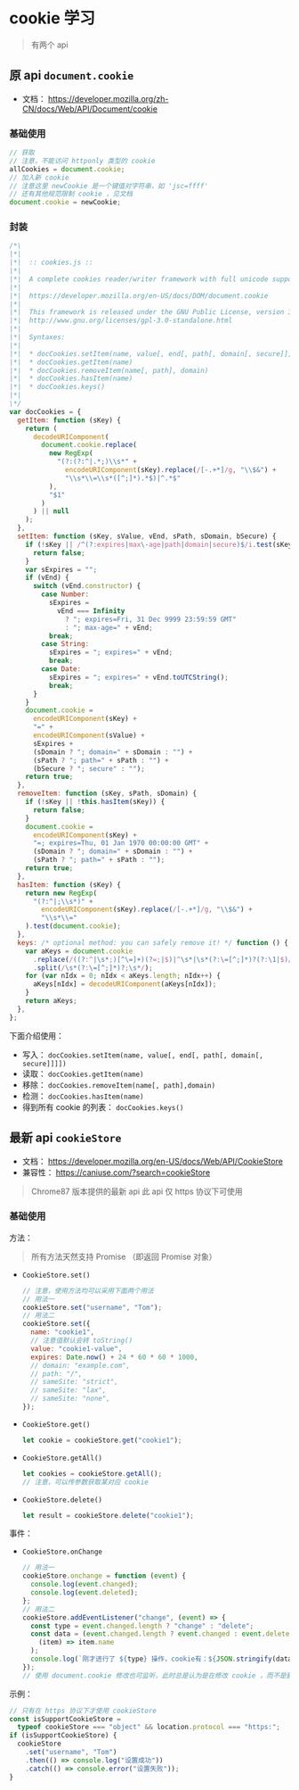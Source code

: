 # cookie 学习

> 有两个 api

## 原 api `document.cookie`

- 文档： https://developer.mozilla.org/zh-CN/docs/Web/API/Document/cookie

### 基础使用

```js
// 获取
// 注意，不能访问 httponly 类型的 cookie
allCookies = document.cookie;
// 加入新 cookie
// 注意这里 newCookie 是一个键值对字符串，如 'jsc=ffff'
// 还有其他规范限制 cookie ，见文档
document.cookie = newCookie;
```

### 封装

```js
/*\
|*|
|*|  :: cookies.js ::
|*|
|*|  A complete cookies reader/writer framework with full unicode support.
|*|
|*|  https://developer.mozilla.org/en-US/docs/DOM/document.cookie
|*|
|*|  This framework is released under the GNU Public License, version 3 or later.
|*|  http://www.gnu.org/licenses/gpl-3.0-standalone.html
|*|
|*|  Syntaxes:
|*|
|*|  * docCookies.setItem(name, value[, end[, path[, domain[, secure]]]])
|*|  * docCookies.getItem(name)
|*|  * docCookies.removeItem(name[, path], domain)
|*|  * docCookies.hasItem(name)
|*|  * docCookies.keys()
|*|
\*/
var docCookies = {
  getItem: function (sKey) {
    return (
      decodeURIComponent(
        document.cookie.replace(
          new RegExp(
            "(?:(?:^|.*;)\\s*" +
              encodeURIComponent(sKey).replace(/[-.+*]/g, "\\$&") +
              "\\s*\\=\\s*([^;]*).*$)|^.*$"
          ),
          "$1"
        )
      ) || null
    );
  },
  setItem: function (sKey, sValue, vEnd, sPath, sDomain, bSecure) {
    if (!sKey || /^(?:expires|max\-age|path|domain|secure)$/i.test(sKey)) {
      return false;
    }
    var sExpires = "";
    if (vEnd) {
      switch (vEnd.constructor) {
        case Number:
          sExpires =
            vEnd === Infinity
              ? "; expires=Fri, 31 Dec 9999 23:59:59 GMT"
              : "; max-age=" + vEnd;
          break;
        case String:
          sExpires = "; expires=" + vEnd;
          break;
        case Date:
          sExpires = "; expires=" + vEnd.toUTCString();
          break;
      }
    }
    document.cookie =
      encodeURIComponent(sKey) +
      "=" +
      encodeURIComponent(sValue) +
      sExpires +
      (sDomain ? "; domain=" + sDomain : "") +
      (sPath ? "; path=" + sPath : "") +
      (bSecure ? "; secure" : "");
    return true;
  },
  removeItem: function (sKey, sPath, sDomain) {
    if (!sKey || !this.hasItem(sKey)) {
      return false;
    }
    document.cookie =
      encodeURIComponent(sKey) +
      "=; expires=Thu, 01 Jan 1970 00:00:00 GMT" +
      (sDomain ? "; domain=" + sDomain : "") +
      (sPath ? "; path=" + sPath : "");
    return true;
  },
  hasItem: function (sKey) {
    return new RegExp(
      "(?:^|;\\s*)" +
        encodeURIComponent(sKey).replace(/[-.+*]/g, "\\$&") +
        "\\s*\\="
    ).test(document.cookie);
  },
  keys: /* optional method: you can safely remove it! */ function () {
    var aKeys = document.cookie
      .replace(/((?:^|\s*;)[^\=]+)(?=;|$)|^\s*|\s*(?:\=[^;]*)?(?:\1|$)/g, "")
      .split(/\s*(?:\=[^;]*)?;\s*/);
    for (var nIdx = 0; nIdx < aKeys.length; nIdx++) {
      aKeys[nIdx] = decodeURIComponent(aKeys[nIdx]);
    }
    return aKeys;
  },
};
```

下面介绍使用：

- 写入： `docCookies.setItem(name, value[, end[, path[, domain[, secure]]]])`
- 读取： `docCookies.getItem(name)`
- 移除： `docCookies.removeItem(name[, path],domain)`
- 检测： `docCookies.hasItem(name)`
- 得到所有 cookie 的列表： `docCookies.keys()`

## 最新 api `cookieStore`

- 文档： https://developer.mozilla.org/en-US/docs/Web/API/CookieStore
- 兼容性： https://caniuse.com/?search=cookieStore

> Chrome87 版本提供的最新 api
> 此 api 仅 https 协议下可使用

### 基础使用

方法：

> 所有方法天然支持 Promise （即返回 Promise 对象）

- `CookieStore.set()`
  ```js
  // 注意，使用方法均可以采用下面两个用法
  // 用法一
  cookieStore.set("username", "Tom");
  // 用法二
  cookieStore.set({
    name: "cookie1",
    // 注意值默认会转 toString()
    value: "cookie1-value",
    expires: Date.now() + 24 * 60 * 60 * 1000,
    // domain: "example.com",
    // path: "/",
    // sameSite: "strict",
    // sameSite: "lax",
    // sameSite: "none",
  });
  ```
- `CookieStore.get()`
  ```js
  let cookie = cookieStore.get("cookie1");
  ```
- `CookieStore.getAll()`
  ```js
  let cookies = cookieStore.getAll();
  // 注意，可以传参数获取某对应 cookie
  ```
- `CookieStore.delete()`
  ```js
  let result = cookieStore.delete("cookie1");
  ```

事件：

- `CookieStore.onChange`

  ```js
  // 用法一
  cookieStore.onchange = function (event) {
    console.log(event.changed);
    console.log(event.deleted);
  };
  // 用法二
  cookieStore.addEventListener("change", (event) => {
    const type = event.changed.length ? "change" : "delete";
    const data = (event.changed.length ? event.changed : event.deleted).map(
      (item) => item.name
    );
    console.log(`刚才进行了 ${type} 操作，cookie有：${JSON.stringify(data)}`);
  });
  // 使用 document.cookie 修改也可监听，此时总是认为是在修改 cookie ，而不是删除
  ```

示例：

```js
// 只有在 https 协议下才使用 cookieStore
const isSupportCookieStore =
  typeof cookieStore === "object" && location.protocol === "https:";
if (isSupportCookieStore) {
  cookieStore
    .set("username", "Tom")
    .then(() => console.log("设置成功"))
    .catch(() => console.error("设置失败"));
}
```
